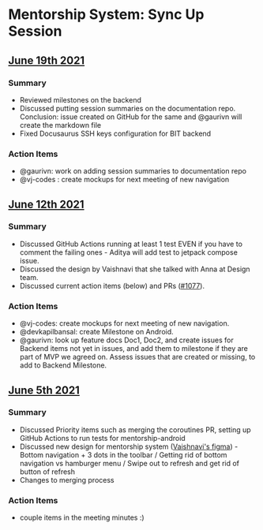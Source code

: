 # Mentorship System: Sync Up Session

## [June 19th 2021](https://docs.google.com/document/d/1ljIlB8g9Tn4zqdcEC67YoyXxy3cKGcvsDtPDDtiZKSU/edit#heading=h.iamt1ad1xdh5)

### Summary
* Reviewed milestones on the backend 
* Discussed putting session summaries on the documentation repo. 
Conclusion: issue created on GitHub for the same and @gaurivn will create the markdown file
* Fixed Docusaurus SSH keys configuration for BIT backend

### Action Items
* @gaurivn: work on adding session summaries to documentation repo
* @vj-codes : create mockups for next meeting of new navigation


## [June 12th 2021](https://docs.google.com/document/d/1ljIlB8g9Tn4zqdcEC67YoyXxy3cKGcvsDtPDDtiZKSU/edit#heading=h.626zu9z2lziv)

### Summary
* Discussed GitHub Actions running at least 1 test EVEN if you have to comment the failing ones - Aditya will add test to jetpack compose issue.
* Discussed the design by Vaishnavi that she talked with Anna at Design team.
* Discussed current action items (below) and PRs ([#1077](https://github.com/anitab-org/mentorship-backend/pull/1077)).

### Action Items
- @vj-codes: create mockups for next meeting of new navigation.
- @devkapilbansal: create Milestone on Android.
- @gaurivn:  look up feature docs Doc1, Doc2, and create issues for Backend items not yet in issues, and add them to milestone if they are part of MVP we agreed on. Assess issues that are created or missing, to add to Backend Milestone.


## [June 5th 2021](https://docs.google.com/document/d/1ljIlB8g9Tn4zqdcEC67YoyXxy3cKGcvsDtPDDtiZKSU/edit#heading=h.mp88wpmoouvf)

### Summary
* Discussed Priority items such as merging the coroutines PR, setting up GitHub Actions to run tests for mentorship-android
* Discussed new design for mentorship system ([Vaishnavi's figma](https://www.figma.com/file/orbaQKnXDEIErUzkWbooqC/android?node-id=0%3A1)) - Bottom navigation + 3 dots in the toolbar / Getting rid of bottom navigation vs hamburger menu / Swipe out to refresh and get rid of button of refresh
* Changes to merging process

### Action Items
* couple items in the meeting minutes :)


